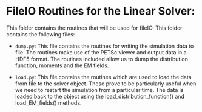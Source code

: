 # FileIO Routines for the Linear Solver:

This folder contains the routines that will be used for fileIO. This folder contains the following files:

- `dump.py`: This file contains the routines for writing the simulation data to file. The routines make use of the PETSc viewer and output data in a HDF5 format. The routines included allow us to dump the distribution function, moments and the EM fields.

- `load.py`: This file contains the routines which are used to load the data from file to the solver object. These prove to be particularly useful when we need to restart the simulation from a particular time. The data is loaded back to the object using the load_distribution_function() and load_EM_fields() methods.
